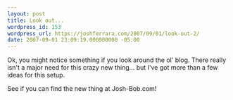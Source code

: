 ```yaml
---
layout: post
title: Look out...
wordpress_id: 153
wordpress_url: https://joshferrara.com/2007/09/01/look-out-2/
date: 2007-09-01 23:09:19.000000000 -05:00
---
```

Ok, you might notice something if you look around the ol' blog. There really isn't a major need for this crazy new thing... but I've got more than a few ideas for this setup.

See if you can find the new thing at Josh-Bob.com!
